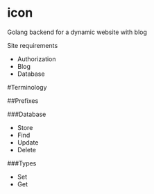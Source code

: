 # icon
Golang backend for a dynamic website with blog

Site requirements
- Authorization
- Blog
- Database

#Terminology

##Prefixes

###Database
- Store
- Find
- Update
- Delete

###Types
- Set
- Get